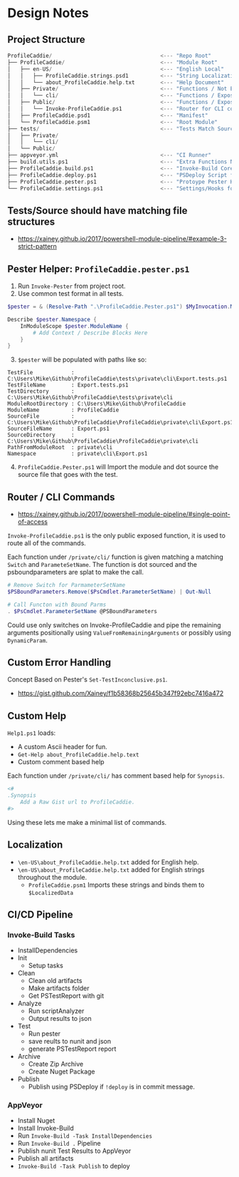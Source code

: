 # Design Notes


## Project Structure

```dart
ProfileCaddie/                                  <--- "Repo Root"
├── ProfileCaddie/                              <--- "Module Root"
│   ├── en-US/                                  <--- "English Local"
│   │   ├── ProfileCaddie.strings.psd1          <--- "String Localization"
│   │   └── about_ProfileCaddie.help.txt        <--- "Help Document"
│   ├── Private/                                <--- "Functions / Not Exposed"
│   │   └── cli/                                <--- "Functions / Exposed Through Invoke- Router"
│   ├── Public/                                 <--- "Functions / Exposed"
│   │   └── Invoke-ProfileCaddie.ps1            <--- "Router for CLI commands"
│   ├── ProfileCaddie.psd1                      <--- "Manifest"
│   └── ProfileCaddie.psm1                      <--- "Root Module"
├── tests/                                      <--- "Tests Match Source Structure"
│   ├── Private/
│   │   └── cli/
│   └── Public/
├── appveyor.yml                                <--- "CI Runner"
├── build.utils.ps1                             <--- "Extra Functions Not in BuildHelpers"
├── ProfileCaddie.build.ps1                     <--- "Invoke-Build Core Tasks"
├── ProfileCaddie.deploy.ps1                    <--- "PSDeploy Script for PSGallery"
├── ProfileCaddie.pester.ps1                    <--- "Protoype Pester Helper"
└── ProfileCaddie.settings.ps1                  <--- "Settings/Hooks for Invoke-Build"
```

## Tests/Source should have matching file structures

- https://xainey.github.io/2017/powershell-module-pipeline/#example-3-strict-pattern

## Pester Helper: `ProfileCaddie.pester.ps1`

1. Run `Invoke-Pester` from project root.
2. Use common test format in all tests.

```powershell
$pester = & (Resolve-Path ".\ProfileCaddie.Pester.ps1") $MyInvocation.MyCommand.Path

Describe $pester.Namespace {
    InModuleScope $pester.ModuleName {
        # Add Context / Describe Blocks Here
    }
}
```

3. `$pester` will be populated with paths like so:

```
TestFile            : C:\Users\Mike\Github\ProfileCaddie\tests\private\cli\Export.tests.ps1
TestFileName        : Export.tests.ps1
TestDirectory       : C:\Users\Mike\Github\ProfileCaddie\tests\private\cli
ModuleRootDirectory : C:\Users\Mike\Github\ProfileCaddie
ModuleName          : ProfileCaddie
SourceFile          : C:\Users\Mike\Github\ProfileCaddie\ProfileCaddie\private\cli\Export.ps1
SourceFileName      : Export.ps1
SourceDirectory     : C:\Users\Mike\Github\ProfileCaddie\ProfileCaddie\private\cli
PathFromModuleRoot  : private\cli
Namespace           : private\cli\Export.ps1
```

4. `ProfileCaddie.Pester.ps1` will Import the module and dot source the source file that goes with the test.

## Router / CLI Commands

- https://xainey.github.io/2017/powershell-module-pipeline/#single-point-of-access

`Invoke-ProfileCaddie.ps1` is the only public exposed function, it is used to route all of the commands.

Each function under `/private/cli/` function is given matching a matching `Switch` and `ParameteSetName`.
The function is dot sourced and the psboundparameters are splat to make the call.

```powershell
# Remove Switch for ParmameterSetName
$PSBoundParameters.Remove($PsCmdlet.ParameterSetName) | Out-Null

# Call Functon with Bound Parms
. $PsCmdlet.ParameterSetName @PSBoundParameters
```

Could use only switches on Invoke-ProfileCaddie and pipe the remaining arguments positionally using `ValueFromRemainingArguments`
or possibly using `DynamicParam`.

## Custom Error Handling

Concept Based on Pester's `Set-TestInconclusive.ps1`.

- https://gist.github.com/Xainey/f1b58368b25645b347f92ebc7416a472

## Custom Help

`Help1.ps1` loads:

- A custom Ascii header for fun.
- `Get-Help about_ProfileCaddie.help.text`
- Custom comment based help

Each function under `/private/cli/` has comment based help for `Synopsis`.

```powershell
<#
.Synopsis
    Add a Raw Gist url to ProfileCaddie.
#>
```

Using these lets me make a minimal list of commands.

## Localization

- `\en-US\about_ProfileCaddie.help.txt` added for English help.
- `\en-US\about_ProfileCaddie.help.txt` added for English strings throughout the module.
    - `ProfileCaddie.psm1` Imports these strings and binds them to `$LocalizedData`

## CI/CD Pipeline

### Invoke-Build Tasks

- InstallDependencies
- Init
    - Setup tasks
- Clean
    - Clean old artifacts
    - Make artifacts folder
    - Get PSTestReport with git
- Analyze
    - Run scriptAnalyzer
    - Output results to json
- Test
    - Run pester
    - save reults to nunit and json
    - generate PSTestReport report
- Archive
    - Create Zip Archive
    - Create Nuget Package
- Publish
    - Publish using PSDeploy if `!deploy` is in commit message.

### AppVeyor

- Install Nuget
- Install Invoke-Build
- Run `Invoke-Build -Task InstallDependencies`
- Run `Invoke-Build .` Pipeline
- Publish nunit Test Results to AppVeyor
- Publish all artifacts
- `Invoke-Build -Task Publish`  to deploy